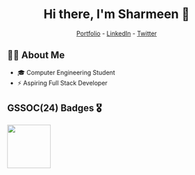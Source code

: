 <h1 align="center"> Hi there, I'm Sharmeen 👋</h1>
<!--- Adding Header Elements -->
<p align="center">
  <a href="https://sharmeen17.github.io">Portfolio</a> - 
  <a href="https://www.linkedin.com/in/sharmeen-gardi/">LinkedIn</a> - 
  <a href="https://x.com/GardiSharmeen?t=hGjcc7d2f4fn1ITIOd0Rtg&s=09">Twitter</a>
</p>

## 👩🏻 About Me
- 🎓 Computer Engineering Student
- ⚡ Aspiring Full Stack Developer

  
## GSSOC(24) Badges 🎖
<div>
<img src="https://raw.githubusercontent.com/GSSoC24/Postman-Challenge/main/docs/assets/Postman%20White.png" width="100px" height="100px" />
</div>
